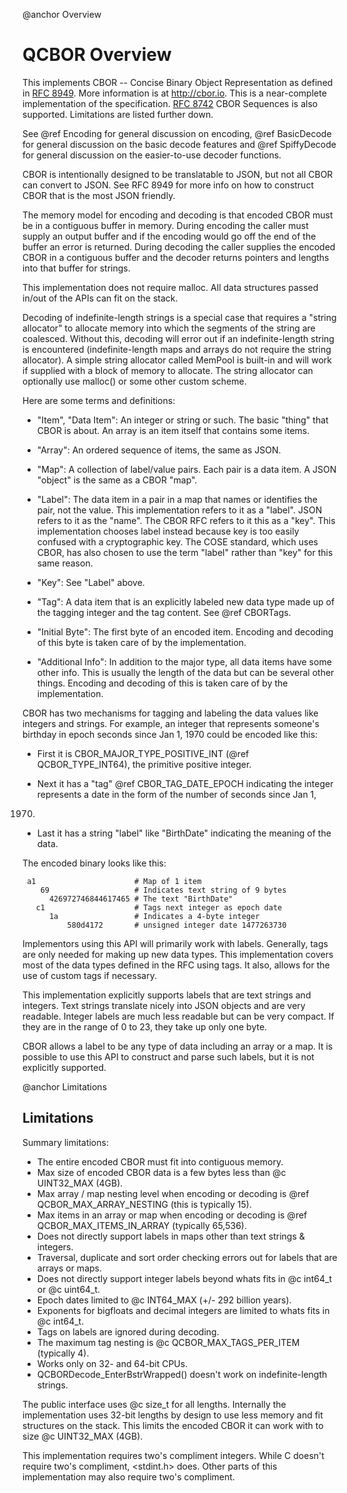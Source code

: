 @anchor Overview

# QCBOR Overview

This implements CBOR -- Concise Binary Object Representation as
defined in [RFC 8949](https://www.rfc-editor.org/rfc/rfc8949.html).
More information is at http://cbor.io.  This is a near-complete
implementation of the specification.
[RFC 8742](https://www.rfc-editor.org/rfc/rfc8742.html) CBOR Sequences is
also supported. Limitations are listed further down.

See @ref Encoding for general discussion on encoding,
@ref BasicDecode for general discussion on the basic decode features
and @ref SpiffyDecode for general discussion on the easier-to-use
decoder functions.

CBOR is intentionally designed to be translatable to JSON, but not
all CBOR can convert to JSON. See RFC 8949 for more info on how to
construct CBOR that is the most JSON friendly.

The memory model for encoding and decoding is that encoded CBOR must
be in a contiguous buffer in memory.  During encoding the caller must
supply an output buffer and if the encoding would go off the end of
the buffer an error is returned.  During decoding the caller supplies
the encoded CBOR in a contiguous buffer and the decoder returns
pointers and lengths into that buffer for strings.

This implementation does not require malloc. All data structures
passed in/out of the APIs can fit on the stack.

Decoding of indefinite-length strings is a special case that requires
a "string allocator" to allocate memory into which the segments of
the string are coalesced. Without this, decoding will error out if an
indefinite-length string is encountered (indefinite-length maps and
arrays do not require the string allocator). A simple string
allocator called MemPool is built-in and will work if supplied with a
block of memory to allocate. The string allocator can optionally use
malloc() or some other custom scheme.

Here are some terms and definitions:

- "Item", "Data Item": An integer or string or such. The basic "thing" that
CBOR is about. An array is an item itself that contains some items.

- "Array": An ordered sequence of items, the same as JSON.

- "Map": A collection of label/value pairs. Each pair is a data
item. A JSON "object" is the same as a CBOR "map".

- "Label": The data item in a pair in a map that names or identifies
the pair, not the value. This implementation refers to it as a
"label".  JSON refers to it as the "name". The CBOR RFC refers to it
this as a "key".  This implementation chooses label instead because
key is too easily confused with a cryptographic key. The COSE
standard, which uses CBOR, has also chosen to use the term "label"
rather than "key" for this same reason.

- "Key": See "Label" above.

- "Tag": A data item that is an explicitly labeled new data
type made up of the tagging integer and the tag content.
See @ref CBORTags.

- "Initial Byte": The first byte of an encoded item. Encoding and
decoding of this byte is taken care of by the implementation.

- "Additional Info": In addition to the major type, all data items
have some other info. This is usually the length of the data but can
be several other things. Encoding and decoding of this is taken care
of by the implementation.

CBOR has two mechanisms for tagging and labeling the data values like
integers and strings. For example, an integer that represents
someone's birthday in epoch seconds since Jan 1, 1970 could be
encoded like this:

- First it is CBOR_MAJOR_TYPE_POSITIVE_INT (@ref QCBOR_TYPE_INT64),
the primitive positive integer.

- Next it has a "tag" @ref CBOR_TAG_DATE_EPOCH indicating the integer
represents a date in the form of the number of seconds since Jan 1,
1970.

- Last it has a string "label" like "BirthDate" indicating the
meaning of the data.

The encoded binary looks like this:

     a1                      # Map of 1 item
        69                   # Indicates text string of 9 bytes
          426972746844617465 # The text "BirthDate"
       c1                    # Tags next integer as epoch date
          1a                 # Indicates a 4-byte integer
              580d4172       # unsigned integer date 1477263730

Implementors using this API will primarily work with
labels. Generally, tags are only needed for making up new data
types. This implementation covers most of the data types defined in
the RFC using tags. It also, allows for the use of custom tags if
necessary.

This implementation explicitly supports labels that are text strings
and integers. Text strings translate nicely into JSON objects and are
very readable.  Integer labels are much less readable but can be very
compact. If they are in the range of 0 to 23, they take up only one
byte.

CBOR allows a label to be any type of data including an array or a
map. It is possible to use this API to construct and parse such
labels, but it is not explicitly supported.

@anchor Limitations

## Limitations

Summary limitations:
- The entire encoded CBOR must fit into contiguous memory.
- Max size of encoded CBOR data is a few bytes less than
  @c UINT32_MAX (4GB).
- Max array / map nesting level when encoding or decoding is
  @ref QCBOR_MAX_ARRAY_NESTING (this is typically 15).
- Max items in an array or map when encoding or decoding is
  @ref QCBOR_MAX_ITEMS_IN_ARRAY (typically 65,536).
- Does not directly support labels in maps other than text strings & integers.
- Traversal, duplicate and sort order checking errors out for labels that are arrays or maps.
- Does not directly support integer labels beyond whats fits in @c int64_t
  or @c uint64_t.
- Epoch dates limited to @c INT64_MAX (+/- 292 billion years).
- Exponents for bigfloats and decimal integers are limited to whats fits in
  @c int64_t.
- Tags on labels are ignored during decoding.
- The maximum tag nesting is @c QCBOR_MAX_TAGS_PER_ITEM (typically 4).
- Works only on 32- and 64-bit CPUs.
- QCBORDecode_EnterBstrWrapped() doesn't work on indefinite-length strings.

The public interface uses @c size_t for all lengths. Internally the
implementation uses 32-bit lengths by design to use less memory and
fit structures on the stack. This limits the encoded CBOR it can
work with to size @c UINT32_MAX (4GB).

This implementation requires two's compliment integers. While
C doesn't require two's compliment, <stdint.h> does. Other
parts of this implementation may also require two's compliment.
 
